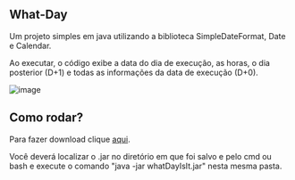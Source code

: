 ## What-Day

Um projeto simples em java utilizando a biblioteca SimpleDateFormat, Date e Calendar.

Ao executar, o código exibe a data do dia de execução, as horas, o dia posterior (D+1) e todas as informações da data de execução (D+0).

![image](https://user-images.githubusercontent.com/61762440/167202370-f9ac75c9-9570-4363-92ca-ce67d10376bd.png)

## Como rodar?

Para fazer download clique [aqui](https://github.com/goncoG1T/what-day/blob/main/out/artifacts/whatDayIsIt_jar/whatDayIsIt.jar?raw=true).

Você deverá localizar o .jar no diretório em que foi salvo e pelo cmd ou bash e execute o comando "java -jar whatDayIsIt.jar" nesta mesma pasta.
